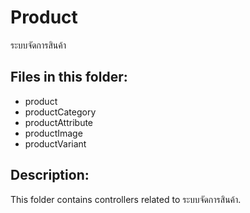 # Product

ระบบจัดการสินค้า

## Files in this folder:

- product
- productCategory
- productAttribute
- productImage
- productVariant

## Description:

This folder contains controllers related to ระบบจัดการสินค้า.
